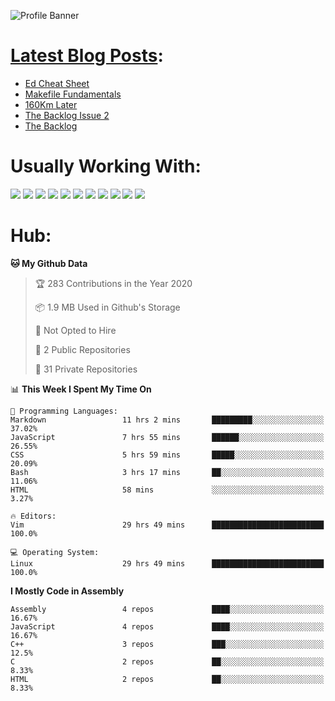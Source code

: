 ![Profile Banner](https://github.com/otherm/otherm/blob/master/readme.png)
# [Latest Blog Posts](https://0066cc.com):
<!-- BLOG-POST-LIST:START -->
- [Ed Cheat Sheet](https://0066cc.com/blog/edCheatSheet/)
- [Makefile Fundamentals](https://0066cc.com/blog/makefile/)
- [160Km Later](https://0066cc.com/blog/running/)
- [The Backlog Issue 2](https://0066cc.com/blog/backlog2/)
- [The Backlog](https://0066cc.com/blog/backlog/)
<!-- BLOG-POST-LIST:END -->
# Usually Working With:
<p float="left">

<img src="https://img.shields.io/badge/c%20-%2300599C.svg?&style=for-the-badge&logo=c&logoColor=white"/>
<img src="https://img.shields.io/badge/c++%20-%2300599C.svg?&style=for-the-badge&logo=c%2B%2B&ogoColor=white"/>

<img src="https://img.shields.io/badge/html5%20-%23E34F26.svg?&style=for-the-badge&logo=html5&logoColor=white"/>
<img src="https://img.shields.io/badge/css3%20-%231572B6.svg?&style=for-the-badge&logo=css3&logoColor=white"/>
<img src="https://img.shields.io/badge/javascript%20-%23323330.svg?&style=for-the-badge&logo=javascript&logoColor=%23F7DF1E"/>

<img src="https://img.shields.io/badge/react%20-%2320232a.svg?&style=for-the-badge&logo=react&logoColor=%2361DAFB"/>
<img src="https://img.shields.io/badge/react_native%20-%2320232a.svg?&style=for-the-badge&logo=react&logoColor=%2361DAFB"/>
<img src="https://img.shields.io/badge/github%20-%23121011.svg?&style=for-the-badge&logo=github&logoColor=white"/>

<img src="https://img.shields.io/badge/markdown-%23000000.svg?&style=for-the-badge&logo=markdown&logoColor=white"/>
<img src="https://img.shields.io/badge/shell_script%20-%23121011.svg?&style=for-the-badge&logo=gnu-bash&logoColor=white"/>
<img src="https://img.shields.io/badge/latex%20-%23008080.svg?&style=for-the-badge&logo=latex&logoColor=white"/>
</p>

# Hub:

<!--START_SECTION:waka-->
**🐱 My Github Data** 

> 🏆 283 Contributions in the Year 2020
 > 
> 📦 1.9 MB Used in Github's Storage 
 > 
> 🚫 Not Opted to Hire
 > 
> 📜 2 Public Repositories
 > 
> 🔑 31 Private Repositories 

📊 **This Week I Spent My Time On** 

```text
💬 Programming Languages: 
Markdown                 11 hrs 2 mins       █████████░░░░░░░░░░░░░░░░   37.02% 
JavaScript               7 hrs 55 mins       ██████░░░░░░░░░░░░░░░░░░░   26.55% 
CSS                      5 hrs 59 mins       █████░░░░░░░░░░░░░░░░░░░░   20.09% 
Bash                     3 hrs 17 mins       ██░░░░░░░░░░░░░░░░░░░░░░░   11.06% 
HTML                     58 mins             ░░░░░░░░░░░░░░░░░░░░░░░░░   3.27%

🔥 Editors: 
Vim                      29 hrs 49 mins      █████████████████████████   100.0%

💻 Operating System: 
Linux                    29 hrs 49 mins      █████████████████████████   100.0%

```

**I Mostly Code in Assembly** 

```text
Assembly                 4 repos             ████░░░░░░░░░░░░░░░░░░░░░   16.67% 
JavaScript               4 repos             ████░░░░░░░░░░░░░░░░░░░░░   16.67% 
C++                      3 repos             ███░░░░░░░░░░░░░░░░░░░░░░   12.5% 
C                        2 repos             ██░░░░░░░░░░░░░░░░░░░░░░░   8.33% 
HTML                     2 repos             ██░░░░░░░░░░░░░░░░░░░░░░░   8.33%

```



<!--END_SECTION:waka-->
